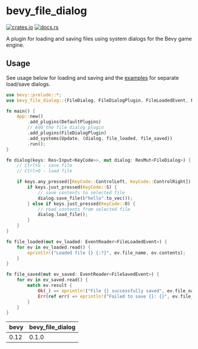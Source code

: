 # bevy_file_dialog

[![crates.io](https://img.shields.io/crates/v/bevy_file_dialog)](https://crates.io/crates/bevy_file_dialog)
[![docs.rs](https://docs.rs/bevy_file_dialog/badge.svg)](https://docs.rs/bevy_file_dialog)

A plugin for loading and saving files using system dialogs for the Bevy game engine.

## Usage
See usage below for loading and saving and the [examples](https://github.com/richardhozak/bevy_file_dialog/tree/main/examples) for separate load/save dialogs.

```rust
use bevy::prelude::*;
use bevy_file_dialog::{FileDialog, FileDialogPlugin, FileLoadedEvent, FileSavedEvent};

fn main() {
    App::new()
        .add_plugins(DefaultPlugins)
        // Add the file dialog plugin
        .add_plugins(FileDialogPlugin)
        .add_systems(Update, (dialog, file_loaded, file_saved))
        .run();
}

fn dialog(keys: Res<Input<KeyCode>>, mut dialog: ResMut<FileDialog>) {
    // Ctrl+S - save file
    // Ctrl+O - load file

    if keys.any_pressed([KeyCode::ControlLeft, KeyCode::ControlRight]) {
        if keys.just_pressed(KeyCode::S) {
            // save contents to selected file
            dialog.save_file(b"hello".to_vec());        
        } else if keys.just_pressed(KeyCode::O) {
            // read contents from selected file
            dialog.load_file();
        }
    }
}

fn file_loaded(mut ev_loaded: EventReader<FileLoadedEvent>) {
    for ev in ev_loaded.read() {
        eprintln!("Loaded file {} {:?}", ev.file_name, ev.contents);
    }
}

fn file_saved(mut ev_saved: EventReader<FileSavedEvent>) {
    for ev in ev_saved.read() {
        match ev.result {
            Ok(_) => eprintln!("File {} successfully saved", ev.file_name),
            Err(ref err) => eprintln!("Failed to save {}: {}", ev.file_name, err),
        }
    }
}
```

| bevy | bevy_file_dialog |
| ---- | ---------------- |
| 0.12 | 0.1.0            |
